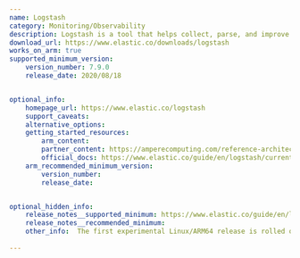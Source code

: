 ```yaml
---
name: Logstash
category: Monitoring/Observability
description: Logstash is a tool that helps collect, parse, and improve log and event data from different sources. It lets you manage data pipelines in real-time, providing insights and analysis for complex setups across multiple locations.
download_url: https://www.elastic.co/downloads/logstash
works_on_arm: true
supported_minimum_version:
    version_number: 7.9.0
    release_date: 2020/08/18


optional_info:
    homepage_url: https://www.elastic.co/logstash
    support_caveats:
    alternative_options:
    getting_started_resources:
        arm_content: 
        partner_content: https://amperecomputing.com/reference-architecture/deploying-an-elk-stack-on-google-tau-t2a
        official_docs: https://www.elastic.co/guide/en/logstash/current/installing-logstash.html
    arm_recommended_minimum_version:
        version_number: 
        release_date:


optional_hidden_info:
    release_notes__supported_minimum: https://www.elastic.co/guide/en/logstash/7.9/logstash-7-9-0.html
    release_notes__recommended_minimum:
    other_info:  The first experimental Linux/ARM64 release is rolled out in version v7.9.0.
    
---
```

